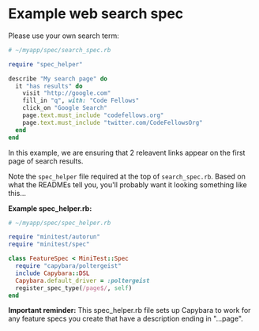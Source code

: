 # Example web search spec

Please use your own search term:
```ruby
# ~/myapp/spec/search_spec.rb

require "spec_helper"

describe "My search page" do
  it "has results" do
    visit "http://google.com"
    fill_in "q", with: "Code Fellows"
    click_on "Google Search"
    page.text.must_include "codefellows.org"
    page.text.must_include "twitter.com/CodeFellowsOrg"
  end
end
  ```
In this example, we are ensuring that 2 releavent links appear on the first page of search results.

Note the `spec_helper` file required at the top of `search_spec.rb`. Based on what the READMEs tell you, you'll probably want it looking something like this...

**Example spec_helper.rb:**
```ruby
# ~/myapp/spec/spec_helper.rb

require "minitest/autorun"
require "minitest/spec"

class FeatureSpec < MiniTest::Spec
  require "capybara/poltergeist"
  include Capybara::DSL
  Capybara.default_driver = :poltergeist
  register_spec_type(/page$/, self)
end
```
**Important reminder:** This spec_helper.rb file sets up Capybara to work for any feature specs you create that have a description ending in "...page".
